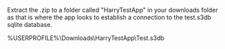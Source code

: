 Extract the .zip to a folder called "HarryTestApp" in your downloads folder 
as that is where the app looks to establish a connection to the test.s3db sqlite database.

%USERPROFILE%\Downloads\HarryTestApp\Test.s3db

